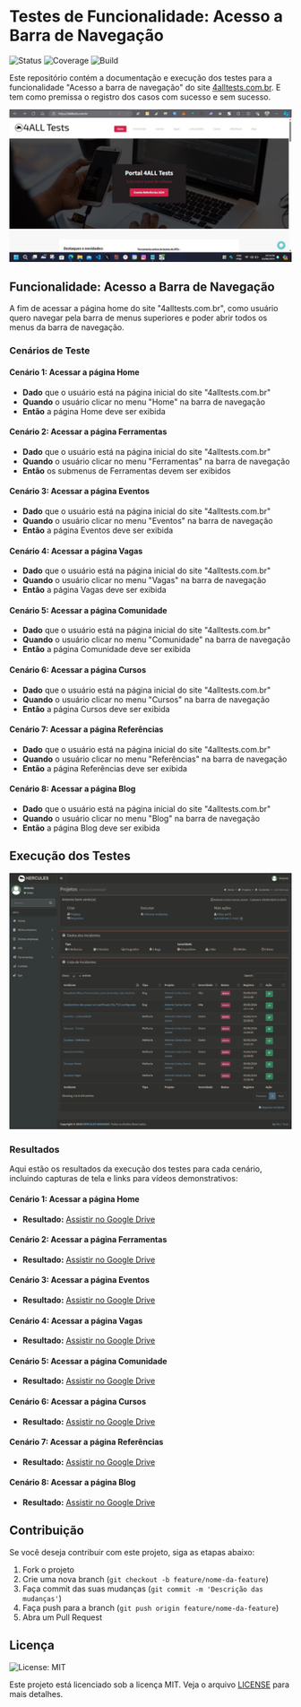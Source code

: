 # Testes de Funcionalidade: Acesso a Barra de Navegação

![Status](https://img.shields.io/badge/status-active-brightgreen)
![Coverage](https://img.shields.io/badge/coverage-100%25-success)
![Build](https://img.shields.io/badge/build-passing-brightgreen)

Este repositório contém a documentação e execução dos testes para a funcionalidade "Acesso a barra de navegação" do site [4alltests.com.br](https://4alltests.com.br). E tem como premissa o registro dos casos com sucesso e sem sucesso.

![1](https://github.com/ancgci/4AllTestdesafios/blob/main/SITE4ALL.jpg)

## Funcionalidade: Acesso a Barra de Navegação

A fim de acessar a página home do site "4alltests.com.br", como usuário quero navegar pela barra de menus superiores e poder abrir todos os menus da barra de navegação.

### Cenários de Teste

#### Cenário 1: Acessar a página Home
- **Dado** que o usuário está na página inicial do site "4alltests.com.br"
- **Quando** o usuário clicar no menu "Home" na barra de navegação
- **Então** a página Home deve ser exibida

#### Cenário 2: Acessar a página Ferramentas
- **Dado** que o usuário está na página inicial do site "4alltests.com.br"
- **Quando** o usuário clicar no menu "Ferramentas" na barra de navegação
- **Então** os submenus de Ferramentas devem ser exibidos

#### Cenário 3: Acessar a página Eventos
- **Dado** que o usuário está na página inicial do site "4alltests.com.br"
- **Quando** o usuário clicar no menu "Eventos" na barra de navegação
- **Então** a página Eventos deve ser exibida

#### Cenário 4: Acessar a página Vagas
- **Dado** que o usuário está na página inicial do site "4alltests.com.br"
- **Quando** o usuário clicar no menu "Vagas" na barra de navegação
- **Então** a página Vagas deve ser exibida

#### Cenário 5: Acessar a página Comunidade
- **Dado** que o usuário está na página inicial do site "4alltests.com.br"
- **Quando** o usuário clicar no menu "Comunidade" na barra de navegação
- **Então** a página Comunidade deve ser exibida

#### Cenário 6: Acessar a página Cursos
- **Dado** que o usuário está na página inicial do site "4alltests.com.br"
- **Quando** o usuário clicar no menu "Cursos" na barra de navegação
- **Então** a página Cursos deve ser exibida

#### Cenário 7: Acessar a página Referências
- **Dado** que o usuário está na página inicial do site "4alltests.com.br"
- **Quando** o usuário clicar no menu "Referências" na barra de navegação
- **Então** a página Referências deve ser exibida

#### Cenário 8: Acessar a página Blog
- **Dado** que o usuário está na página inicial do site "4alltests.com.br"
- **Quando** o usuário clicar no menu "Blog" na barra de navegação
- **Então** a página Blog deve ser exibida

## Execução dos Testes

![1](https://github.com/ancgci/4AllTestdesafios/blob/main/registros.png)

### Resultados

Aqui estão os resultados da execução dos testes para cada cenário, incluindo capturas de tela e links para vídeos demonstrativos:

#### Cenário 1: Acessar a página Home
- **Resultado:** [Assistir no Google Drive](https://drive.google.com/file/d/1c77UpE-fHm1OTWBEzOI8wv_cYFjfrnxT/view?usp=sharing)

#### Cenário 2: Acessar a página Ferramentas
- **Resultado:** [Assistir no Google Drive](https://drive.google.com/file/d/1V4D6ackUtoLjNGc-AgsU0rtfKLjxAqqe/view?usp=sharing)

#### Cenário 3: Acessar a página Eventos
- **Resultado:** [Assistir no Google Drive](https://drive.google.com/file/d/15GOsRhDnLGhi74L5kIG32h0tA2G9ifOe/view?usp=sharing)

#### Cenário 4: Acessar a página Vagas
- **Resultado:** [Assistir no Google Drive](https://drive.google.com/file/d/1I9C7DKpPumi7W5afBh8Oft-A1RSZW2ZY/view?usp=drive_link)

#### Cenário 5: Acessar a página Comunidade
- **Resultado:** [Assistir no Google Drive](https://drive.google.com/file/d/1S-8LrgpikbLCc_7MOP_NRGoMVuUU_T5S/view?usp=drive_link)

#### Cenário 6: Acessar a página Cursos
- **Resultado:** [Assistir no Google Drive](https://drive.google.com/file/d/1FqN-o124jGVehqHYJiurJmimTsP3yThh/view?usp=drive_link)

#### Cenário 7: Acessar a página Referências
- **Resultado:** [Assistir no Google Drive](https://drive.google.com/file/d/1YhktXceHyVsi_nbJU9uRam6YEy8lVbcQ/view?usp=drive_link)

#### Cenário 8: Acessar a página Blog
- **Resultado:** [Assistir no Google Drive](https://drive.google.com/file/d/1xF414l27dQwWCV6Jvc15iiMiQ6kLQ2Kn/view?usp=drive_link)


## Contribuição

Se você deseja contribuir com este projeto, siga as etapas abaixo:

1. Fork o projeto
2. Crie uma nova branch (`git checkout -b feature/nome-da-feature`)
3. Faça commit das suas mudanças (`git commit -m 'Descrição das mudanças'`)
4. Faça push para a branch (`git push origin feature/nome-da-feature`)
5. Abra um Pull Request

## Licença

![License: MIT](https://img.shields.io/badge/License-MIT-yellow.svg)

Este projeto está licenciado sob a licença MIT. Veja o arquivo [LICENSE](LICENSE) para mais detalhes.
